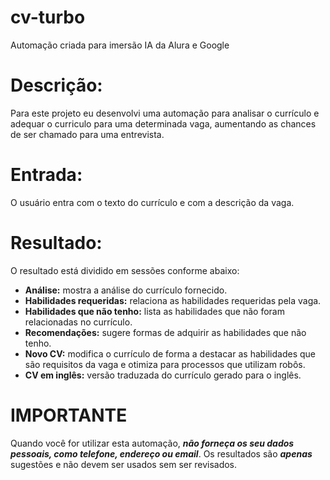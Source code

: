 # cv-turbo
Automação criada para imersão IA da Alura e Google

# **Descrição:**
Para este projeto eu desenvolvi uma automação para analisar o currículo e adequar o curriculo para uma determinada vaga, aumentando as chances de ser chamado para uma entrevista.

# **Entrada:**
O usuário entra com o texto do currículo e com a descrição da vaga.

# **Resultado:**
O resultado está dividido em sessões conforme abaixo:
* **Análise:** mostra a análise do currículo fornecido.
* **Habilidades requeridas:** relaciona as habilidades requeridas pela vaga.
* **Habilidades que não tenho:** lista as habilidades que não foram relacionadas no currículo.
* **Recomendações:** sugere formas de adquirir as habilidades que não tenho.
* **Novo CV:** modifica o currículo de forma a destacar as habilidades que são requisitos da vaga e otimiza para processos que utilizam robôs.
* **CV em inglês:** versão traduzada do currículo gerado para o inglês.

# **IMPORTANTE** 
Quando você for utilizar esta automação, ***não forneça os seu dados pessoais, como telefone, endereço ou email***.
Os resultados são ***apenas*** sugestões e não devem ser usados sem ser revisados.
